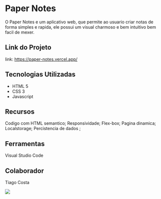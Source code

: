# Paper Notes
O Paper Notes e um aplicativo web, que permite ao usuario criar notas de forma simples e rapida, ele possui um visual charmoso e bem intuitivo bem facil de mexer.


## Link do Projeto
link: https://paper-notes.vercel.app/


## Tecnologias Utilizadas
- HTML 5 
- CSS 3
- Javascript


## Recursos
Codigo com HTML semantico;
Responsividade;
Flex-box;
Pagina dinamica;
Localstorage;
Percistencia de dados ;


## Ferramentas
Visual Studio Code


## Colaborador
Tiago Costa



![](https://i.postimg.cc/Gt2fVMKY/1.png)